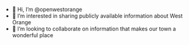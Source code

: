 - 👋 Hi, I’m @openwestorange
- 👀 I’m interested in sharing publicly available information about West Orange
- 💞️ I’m looking to collaborate on information that makes our town a wonderful place


<!---
openwestorange/openwestorange is a ✨ special ✨ repository because its `README.md` (this file) appears on your GitHub profile.
You can click the Preview link to take a look at your changes.
--->
